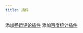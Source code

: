 ```yaml
---
title: 插件
---
```


添加[畅运评论插件](https://changyan.kuaizhan.com/)
添加[百度统计插件](https://tongji.baidu.com/web/30005265/welcome/login)